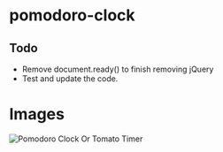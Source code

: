 # pomodoro-clock

## Todo
* Remove document.ready() to finish removing jQuery
* Test and update the code.

# Images

![][a]

[a]: http://imgur.com/drii9UF.png "Pomodoro Clock Or Tomato Timer"
